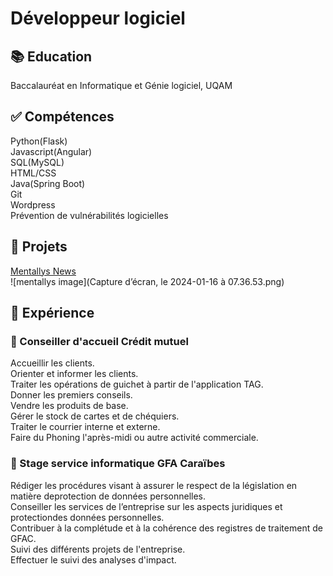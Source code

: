 # Développeur logiciel

## 📚 Education
Baccalauréat en Informatique et Génie logiciel, UQAM

## ✅ Compétences
Python(Flask)  
Javascript(Angular)  
SQL(MySQL)  
HTML/CSS  
Java(Spring Boot)  
Git  
Wordpress  
Prévention de vulnérabilités logicielles  

## 📐 Projets

[Mentallys News](https://news.mentallys.com)  
![mentallys image](Capture d’écran, le 2024-01-16 à 07.36.53.png)

## 💼 Expérience

### 🔹  Conseiller d'accueil Crédit mutuel
Accueillir les clients.  
Orienter et informer les clients.  
Traiter les opérations de guichet à partir de l'application TAG.  
Donner les premiers conseils.  
Vendre les produits de base.  
Gérer le stock de cartes et de chéquiers.  
Traiter le courrier interne et externe.  
Faire du Phoning l'après-midi ou autre activité commerciale.  

### 🔹 Stage service informatique GFA Caraïbes
Rédiger les procédures visant à assurer le respect de la législation en matière deprotection de données personnelles.  
Conseiller les services de l’entreprise sur les aspects juridiques et protectiondes données personnelles.  
Contribuer à la complétude et à la cohérence des registres de traitement de GFAC.  
Suivi des différents projets de l'entreprise.    
Effectuer le suivi des analyses d'impact.  


